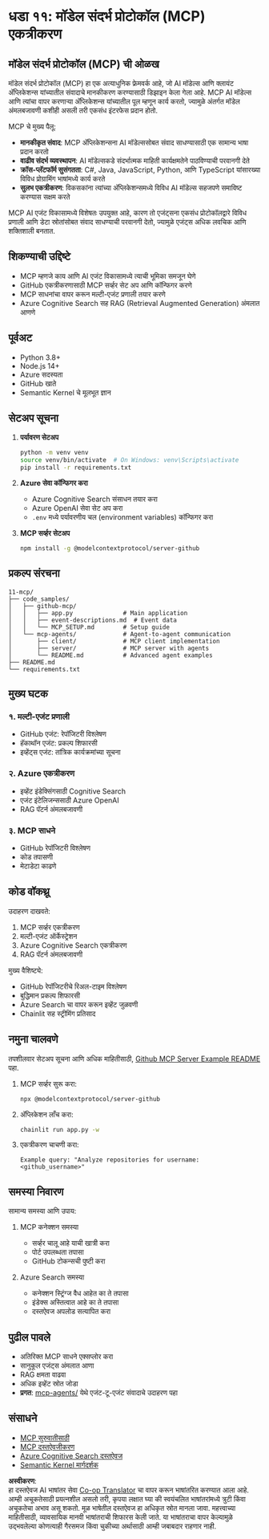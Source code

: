 <!--
CO_OP_TRANSLATOR_METADATA:
{
  "original_hash": "e255edb8423b34b4bba20263ef38f208",
  "translation_date": "2025-08-21T12:14:06+00:00",
  "source_file": "11-mcp/README.md",
  "language_code": "mr"
}
-->
# धडा ११: मॉडेल संदर्भ प्रोटोकॉल (MCP) एकत्रीकरण

## मॉडेल संदर्भ प्रोटोकॉल (MCP) ची ओळख

मॉडेल संदर्भ प्रोटोकॉल (MCP) हा एक अत्याधुनिक फ्रेमवर्क आहे, जो AI मॉडेल्स आणि क्लायंट अ‍ॅप्लिकेशन्स यांच्यातील संवादाचे मानकीकरण करण्यासाठी डिझाइन केला गेला आहे. MCP AI मॉडेल्स आणि त्यांचा वापर करणाऱ्या अ‍ॅप्लिकेशन्स यांच्यातील पूल म्हणून कार्य करतो, ज्यामुळे अंतर्गत मॉडेल अंमलबजावणी कशीही असली तरी एकसंध इंटरफेस प्रदान होतो.

MCP चे मुख्य पैलू:

- **मानकीकृत संवाद**: MCP अ‍ॅप्लिकेशन्सना AI मॉडेल्ससोबत संवाद साधण्यासाठी एक सामान्य भाषा प्रदान करतो  
- **वाढीव संदर्भ व्यवस्थापन**: AI मॉडेल्सकडे संदर्भात्मक माहिती कार्यक्षमतेने पाठविण्याची परवानगी देते  
- **क्रॉस-प्लॅटफॉर्म सुसंगतता**: C#, Java, JavaScript, Python, आणि TypeScript यांसारख्या विविध प्रोग्रामिंग भाषांमध्ये कार्य करते  
- **सुलभ एकत्रीकरण**: विकसकांना त्यांच्या अ‍ॅप्लिकेशन्समध्ये विविध AI मॉडेल्स सहजपणे समाविष्ट करण्यास सक्षम करते  

MCP AI एजंट विकासामध्ये विशेषतः उपयुक्त आहे, कारण तो एजंट्सना एकसंध प्रोटोकॉलद्वारे विविध प्रणाली आणि डेटा स्रोतांसोबत संवाद साधण्याची परवानगी देतो, ज्यामुळे एजंट्स अधिक लवचिक आणि शक्तिशाली बनतात.

## शिकण्याची उद्दिष्टे
- MCP म्हणजे काय आणि AI एजंट विकासामध्ये त्याची भूमिका समजून घेणे  
- GitHub एकत्रीकरणासाठी MCP सर्व्हर सेट अप आणि कॉन्फिगर करणे  
- MCP साधनांचा वापर करून मल्टी-एजंट प्रणाली तयार करणे  
- Azure Cognitive Search सह RAG (Retrieval Augmented Generation) अंमलात आणणे  

## पूर्वअट
- Python 3.8+  
- Node.js 14+  
- Azure सदस्यता  
- GitHub खाते  
- Semantic Kernel चे मूलभूत ज्ञान  

## सेटअप सूचना

1. **पर्यावरण सेटअप**  
   ```bash
   python -m venv venv
   source venv/bin/activate  # On Windows: venv\Scripts\activate
   pip install -r requirements.txt
   ```

2. **Azure सेवा कॉन्फिगर करा**  
   - Azure Cognitive Search संसाधन तयार करा  
   - Azure OpenAI सेवा सेट अप करा  
   - `.env` मध्ये पर्यावरणीय चल (environment variables) कॉन्फिगर करा  

3. **MCP सर्व्हर सेटअप**  
   ```bash
   npm install -g @modelcontextprotocol/server-github
   ```

## प्रकल्प संरचना

```
11-mcp/
├── code_samples/
│   ├── github-mcp/
│   │   ├── app.py              # Main application
│   │   ├── event-descriptions.md  # Event data
│   │   └── MCP_SETUP.md        # Setup guide
│   └── mcp-agents/             # Agent-to-agent communication
│       ├── client/             # MCP client implementation
│       ├── server/             # MCP server with agents
│       └── README.md           # Advanced agent examples
├── README.md
└── requirements.txt
```

## मुख्य घटक

### १. मल्टी-एजंट प्रणाली
- GitHub एजंट: रेपॉजिटरी विश्लेषण  
- हॅकाथॉन एजंट: प्रकल्प शिफारसी  
- इव्हेंट्स एजंट: तांत्रिक कार्यक्रमांच्या सूचना  

### २. Azure एकत्रीकरण
- इव्हेंट इंडेक्सिंगसाठी Cognitive Search  
- एजंट इंटेलिजन्ससाठी Azure OpenAI  
- RAG पॅटर्न अंमलबजावणी  

### ३. MCP साधने
- GitHub रेपॉजिटरी विश्लेषण  
- कोड तपासणी  
- मेटाडेटा काढणे  

## कोड वॉकथ्रू

उदाहरण दाखवते:
1. MCP सर्व्हर एकत्रीकरण  
2. मल्टी-एजंट ऑर्केस्ट्रेशन  
3. Azure Cognitive Search एकत्रीकरण  
4. RAG पॅटर्न अंमलबजावणी  

मुख्य वैशिष्ट्ये:
- GitHub रेपॉजिटरीचे रिअल-टाइम विश्लेषण  
- बुद्धिमान प्रकल्प शिफारसी  
- Azure Search चा वापर करून इव्हेंट जुळवणी  
- Chainlit सह स्ट्रीमिंग प्रतिसाद  

## नमुना चालवणे

तपशीलवार सेटअप सूचना आणि अधिक माहितीसाठी, [Github MCP Server Example README](./code_samples/github-mcp/README.md) पहा.

1. MCP सर्व्हर सुरू करा:  
   ```bash
   npx @modelcontextprotocol/server-github
   ```

2. अ‍ॅप्लिकेशन लाँच करा:  
   ```bash
   chainlit run app.py -w
   ```

3. एकत्रीकरण चाचणी करा:  
   ```
   Example query: "Analyze repositories for username: <github_username>"
   ```

## समस्या निवारण

सामान्य समस्या आणि उपाय:
1. MCP कनेक्शन समस्या  
   - सर्व्हर चालू आहे याची खात्री करा  
   - पोर्ट उपलब्धता तपासा  
   - GitHub टोकन्सची पुष्टी करा  

2. Azure Search समस्या  
   - कनेक्शन स्ट्रिंग्ज वैध आहेत का ते तपासा  
   - इंडेक्स अस्तित्वात आहे का ते तपासा  
   - दस्तऐवज अपलोड सत्यापित करा  

## पुढील पावले
- अतिरिक्त MCP साधने एक्सप्लोर करा  
- सानुकूल एजंट्स अंमलात आणा  
- RAG क्षमता वाढवा  
- अधिक इव्हेंट स्रोत जोडा  
- **प्रगत**: [mcp-agents/](../../../11-mcp/code_samples/mcp-agents) येथे एजंट-टू-एजंट संवादाचे उदाहरण पहा  

## संसाधने
- [MCP सुरुवातीसाठी](https://aka.ms/mcp-for-beginners)  
- [MCP दस्तऐवजीकरण](https://github.com/microsoft/semantic-kernel/tree/main/python/semantic-kernel/semantic_kernel/connectors/mcp)  
- [Azure Cognitive Search दस्तऐवज](https://learn.microsoft.com/azure/search/)  
- [Semantic Kernel मार्गदर्शक](https://learn.microsoft.com/semantic-kernel/)  

**अस्वीकरण**:  
हा दस्तऐवज AI भाषांतर सेवा [Co-op Translator](https://github.com/Azure/co-op-translator) चा वापर करून भाषांतरित करण्यात आला आहे. आम्ही अचूकतेसाठी प्रयत्नशील असलो तरी, कृपया लक्षात घ्या की स्वयंचलित भाषांतरांमध्ये त्रुटी किंवा अचूकतेचा अभाव असू शकतो. मूळ भाषेतील दस्तऐवज हा अधिकृत स्रोत मानला जावा. महत्त्वाच्या माहितीसाठी, व्यावसायिक मानवी भाषांतराची शिफारस केली जाते. या भाषांतराचा वापर केल्यामुळे उद्भवलेल्या कोणत्याही गैरसमज किंवा चुकीच्या अर्थासाठी आम्ही जबाबदार राहणार नाही.